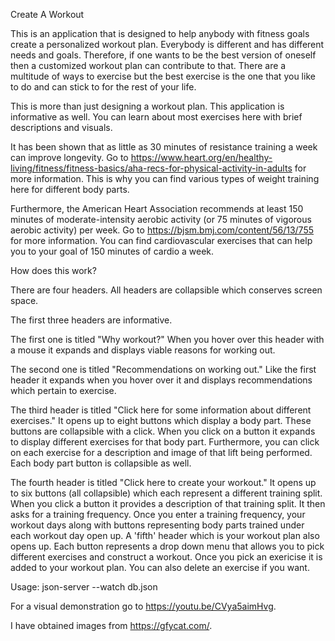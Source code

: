 Create A Workout

This is an application that is designed to help anybody with fitness goals create a personalized workout plan.  Everybody is different and has different needs and goals.  Therefore, if one wants to be the best version of oneself then a customized workout plan can contribute to that.  There are a multitude of ways to exercise but the best exercise is the one that you like to do and can stick to for the rest of your life.

This is more than just designing a workout plan.  This application is informative as well.  You can learn about most exercises here with brief descriptions and visuals.

It has been shown that as little as 30 minutes of resistance training a week can improve longevity.  Go to https://www.heart.org/en/healthy-living/fitness/fitness-basics/aha-recs-for-physical-activity-in-adults for more information.  This is why you can find various types of weight training here for different body parts.

Furthermore, the American Heart Association recommends at least 150 minutes of moderate-intensity aerobic activity (or 75 minutes of vigorous aerobic activity) per week. Go to https://bjsm.bmj.com/content/56/13/755 for more information.  You can find cardiovascular exercises that can help you to your goal of 150 minutes of cardio a week.

How does this work?

There are four headers.  All headers are collapsible which conserves screen space.  

The first three headers are informative.

The first one is titled "Why workout?"  When you hover over this header with a mouse it expands and displays viable reasons for working out.

The second one is titled "Recommendations on working out."  Like the first header it expands when you hover over it and displays recommendations which pertain to exercise.

The third header is titled "Click here for some information about different exercises."  It opens up to eight buttons which display a body part.  These buttons are collapsible with a click. When you click on a button it expands to display different exercises for that body part.  Furthermore, you can click on each exercise for a description and image of that lift being performed.  Each body part button is collapsible as well.

The fourth header is titled "Click here to create your workout."  It opens up to six buttons (all collapsible) which each represent a different training split.  When you click a button it provides a description of that training split.  It then asks for a training frequency.  Once you enter a training frequency, your workout days along with buttons representing body parts trained under each workout day open up.  A 'fifth' header which is your workout plan also opens up.  Each button represents a drop down menu that allows you to pick different exercises and construct a workout.  Once you pick an exericise it is added to your workout plan.  You can also delete an exercise if you want.

Usage: 
    json-server --watch db.json

For a visual demonstration go to https://youtu.be/CVya5aimHvg.

I have obtained images from https://gfycat.com/. 
